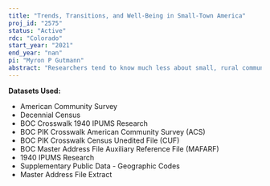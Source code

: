 ```yaml
---
title: "Trends, Transitions, and Well-Being in Small-Town America"
proj_id: "2575"
status: "Active"
rdc: "Colorado"
start_year: "2021"
end_year: "nan"
pi: "Myron P Gutmann"
abstract: "Researchers tend to know much less about small, rural communities than their larger, urban counterparts. In part, this dearth of knowledge reflects a U.S. population that is overwhelmingly urban, where most large-scale demographic and economic phenomena of interest occur in micro and metropolitan areas. However, there remain 6 million residents of areas with populations less than 2,500 inhabitants, whose social contexts are much less well-known than those who live in larger places. Even less clear is how the demographic makeup of these small, rural places has changed over time, while an even greater share of the population has left these tiny towns and settled in cities. This project aims to better understand the demographic characteristics and migration patterns of these communities by creating and validating a harmonized, place-based dataset for the 1930-2020 period using a combination of Decennial Census, American Community Survey, and publicly available data."
---
```


**Datasets Used:**

  - American Community Survey 
  - Decennial Census 
  - BOC Crosswalk 1940 IPUMS Research 
  - BOC PIK Crosswalk American Community Survey (ACS) 
  - BOC PIK Crosswalk Census Unedited File (CUF) 
  - BOC Master Address File Auxiliary Reference File (MAFARF) 
  - 1940 IPUMS Research 
  - Supplementary Public Data - Geographic Codes 
  - Master Address File Extract 

